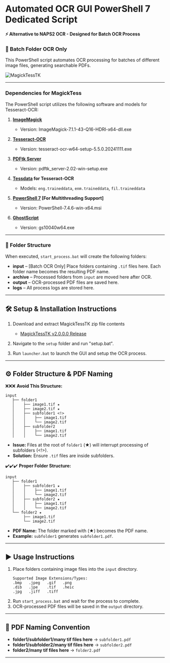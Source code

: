 # Automated OCR GUI PowerShell 7 Dedicated Script

**⚡ Alternative to NAPS2 OCR - Designed for Batch OCR Process**

### 🚀 Batch Folder OCR Only

This PowerShell script automates OCR processing for batches of different image files, generating searchable PDFs.

![MagickTessTK](https://github.com/user-attachments/assets/613a487d-0e32-45a0-b021-7dec12b8de88)

---
### Dependencies for MagickTess

The PowerShell script utilizes the following software and models for Tesseract-OCR:

1. **[ImageMagick](https://imagemagick.org)**  
   - Version: ImageMagick-7.1.1-43-Q16-HDRI-x64-dll.exe  

2. **[Tesseract-OCR](https://github.com/UB-Mannheim/tesseract/wiki)**  
   - Version: tesseract-ocr-w64-setup-5.5.0.20241111.exe
  
3. **[PDFtk Server](https://www.pdflabs.com/tools/pdftk-server/)**
   - Version: pdftk_server-2.02-win-setup.exe

4. **[Tessdata](https://github.com/tesseract-ocr/tessdata/tree/main) for Tesseract-OCR**  
   - Models: `eng.traineddata`, `enm.traineddata`, `fil.traineddata`
   
5. **[PowerShell 7](https://github.com/PowerShell/PowerShell) [For Multithreading Support]**
   - Version: PowerShell-7.4.6-win-x64.msi
  
6. **[GhostScript](https://ghostscript.com/releases/gsdnld.html)**
   - Version: gs10040w64.exe

---
### 📂 Folder Structure
When executed, `start_process.bat` will create the following folders:

- **input** – [Batch OCR Only] Place folders containing `.tif` files here. Each folder name becomes the resulting PDF name.
- **archive** – Processed folders from `input` are moved here after OCR.
- **output** – OCR-processed PDF files are saved here.
- **logs** – All process logs are stored here.

---
## 🛠️ Setup & Installation Instructions

1. Download and extract MagickTessTK zip file contents
   - [MagickTessTK v2.0.0.0 Release](https://github.com/NeoMatrix14241/MagickTessTK/releases/download/MagickTessTK-v2.0.0.0/MagickTessTK-v2.0.0.0.zip)

2. Navigate to the `setup` folder and run "setup.bat".

3. Run `launcher.bat` to launch the GUI and setup the OCR process.

---
## ⚙️ Folder Structure & PDF Naming

❌❌❌ **Avoid This Structure:**
```
input
   ├── folder1
   │    ├── image1.tif ★
   │    ├── image2.tif ★
   │    ├── subfolder1 <!>
   │    │    ├── image1.tif
   │    │    └── image2.tif
   │    ├── subfolder2
   │    │    ├── image1.tif
   │    │    └── image2.tif
```
- **Issue:** Files at the root of `folder1` (★) will interrupt processing of subfolders (<!>).
- **Solution:** Ensure `.tif` files are inside subfolders.

✔️✔️✔️ **Proper Folder Structure:**
```
input
   ├── folder1
   │    ├── subfolder1 ★
   │    │    ├── image1.tif
   │    │    └── image2.tif
   │    ├── subfolder2 ★
   │    │    ├── image1.tif
   │    │    └── image2.tif
   └── folder2 ★
        ├── image1.tif
        └── image2.tif
```
- **PDF Name:** The folder marked with (★) becomes the PDF name.
- **Example:** `subfolder1` generates `subfolder1.pdf`.

---
## ▶️ Usage Instructions

1. Place folders containing image files into the `input` directory.
   ```
   Supported Image Extensions/Types:
   .bmp   .jpeg   .gif   .png
   .dib   .jpe    .tif   .heic
   .jpg   .jiff   .tiff
   ```
3. Run `start_process.bat` and wait for the process to complete.
4. OCR-processed PDF files will be saved in the `output` directory.

---
## 📄 PDF Naming Convention

- **folder1/subfolder1/many tif files here** → `subfolder1.pdf`
- **folder1/subfolder2/many tif files here** → `subfolder2.pdf`
- **folder2/many tif files here** → `folder2.pdf`

---
